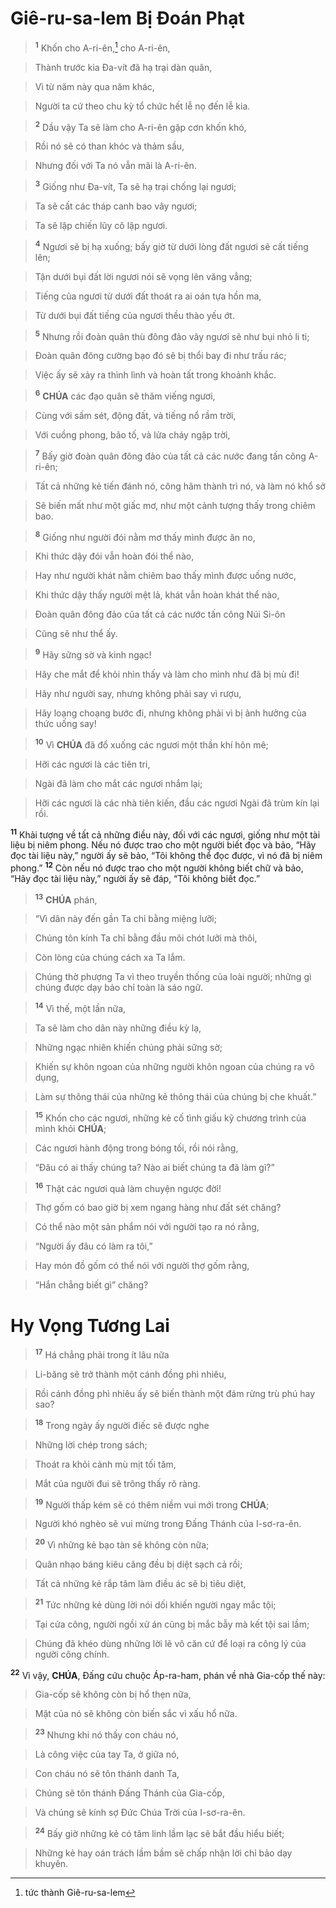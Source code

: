 # Giê-ru-sa-lem Bị Đoán Phạt

> <sup><b>1</b></sup> Khốn cho A-ri-ên,[^1] cho A-ri-ên,
>


> Thành trước kia Đa-vít đã hạ trại dàn quân,
>


> Vì từ năm này qua năm khác,
>


> Người ta cứ theo chu kỳ tổ chức hết lễ nọ đến lễ kia.
>


> <sup><b>2</b></sup> Dầu vậy Ta sẽ làm cho A-ri-ên gặp cơn khốn khó,
>


> Rồi nó sẽ có than khóc và thảm sầu,
>


> Nhưng đối với Ta nó vẫn mãi là A-ri-ên.
>


> <sup><b>3</b></sup> Giống như Đa-vít, Ta sẽ hạ trại chống lại ngươi;
>


> Ta sẽ cất các tháp canh bao vây ngươi;
>


> Ta sẽ lập chiến lũy cô lập ngươi.
>


> <sup><b>4</b></sup> Ngươi sẽ bị hạ xuống; bấy giờ từ dưới lòng đất ngươi sẽ cất tiếng lên;
>


> Tận dưới bụi đất lời ngươi nói sẽ vọng lên văng vẳng;
>


> Tiếng của ngươi từ dưới đất thoát ra ai oán tựa hồn ma,
>


> Từ dưới bụi đất tiếng của ngươi thều thào yếu ớt.
>


> <sup><b>5</b></sup> Nhưng rồi đoàn quân thù đông đảo vây ngươi sẽ như bụi nhỏ li ti;
>


> Đoàn quân đông cường bạo đó sẽ bị thổi bay đi như trấu rác;
>


> Việc ấy sẽ xảy ra thình lình và hoàn tất trong khoảnh khắc.
>


> <sup><b>6</b></sup> **CHÚA** các đạo quân sẽ thăm viếng ngươi,
>


> Cùng với sấm sét, động đất, và tiếng nổ rầm trời,
>


> Với cuồng phong, bão tố, và lửa cháy ngập trời,
>


> <sup><b>7</b></sup> Bấy giờ đoàn quân đông đảo của tất cả các nước đang tấn công A-ri-ên;
>


> Tất cả những kẻ tiến đánh nó, công hãm thành trì nó, và làm nó khổ sở
>


> Sẽ biến mất như một giấc mơ, như một cảnh tượng thấy trong chiêm bao.
>


> <sup><b>8</b></sup> Giống như người đói nằm mơ thấy mình được ăn no,
>


> Khi thức dậy đói vẫn hoàn đói thể nào,
>


> Hay như người khát nằm chiêm bao thấy mình được uống nước,
>


> Khi thức dậy thấy người mệt lả, khát vẫn hoàn khát thể nào,
>


> Đoàn quân đông đảo của tất cả các nước tấn công Núi Si-ôn
>


> Cũng sẽ như thể ấy.
>


> <sup><b>9</b></sup> Hãy sững sờ và kinh ngạc!
>


> Hãy che mắt để khỏi nhìn thấy và làm cho mình như đã bị mù đi!
>


> Hãy như người say, nhưng không phải say vì rượu,
>


> Hãy loạng choạng bước đi, nhưng không phải vì bị ảnh hưởng của thức uống say!
>


> <sup><b>10</b></sup> Vì **CHÚA** đã đổ xuống các ngươi một thần khí hôn mê;
>


> Hỡi các ngươi là các tiên tri,
>


> Ngài đã làm cho mắt các ngươi nhắm lại;
>


> Hỡi các ngươi là các nhà tiên kiến, đầu các ngươi Ngài đã trùm kín lại rồi.
>

<sup><b>11</b></sup> Khải tượng về tất cả những điều này, đối với các ngươi, giống như một tài liệu bị niêm phong. Nếu nó được trao cho một người biết đọc và bảo, “Hãy đọc tài liệu này,” người ấy sẽ bảo, “Tôi không thể đọc được, vì nó đã bị niêm phong.” <sup><b>12</b></sup> Còn nếu nó được trao cho một người không biết chữ và bảo, “Hãy đọc tài liệu này,” người ấy sẽ đáp, “Tôi không biết đọc.”


> <sup><b>13</b></sup> **CHÚA** phán,
>


> “Vì dân này đến gần Ta chỉ bằng miệng lưỡi;
>


> Chúng tôn kính Ta chỉ bằng đầu môi chót lưỡi mà thôi,
>


> Còn lòng của chúng cách xa Ta lắm.
>


> Chúng thờ phượng Ta vì theo truyền thống của loài người; những gì chúng được dạy bảo chỉ toàn là sáo ngữ.
>


> <sup><b>14</b></sup> Vì thế, một lần nữa,
>


> Ta sẽ làm cho dân này những điều kỳ lạ,
>


> Những ngạc nhiên khiến chúng phải sững sờ;
>


> Khiến sự khôn ngoan của những người khôn ngoan của chúng ra vô dụng,
>


> Làm sự thông thái của những kẻ thông thái của chúng bị che khuất.”
>


> <sup><b>15</b></sup> Khốn cho các ngươi, những kẻ cố tình giấu kỹ chương trình của mình khỏi **CHÚA**;
>


> Các ngươi hành động trong bóng tối, rồi nói rằng,
>


> “Đâu có ai thấy chúng ta? Nào ai biết chúng ta đã làm gì?”
>


> <sup><b>16</b></sup> Thật các ngươi quả làm chuyện ngược đời!
>


> Thợ gốm có bao giờ bị xem ngang hàng như đất sét chăng?
>


> Có thể nào một sản phẩm nói với người tạo ra nó rằng,
>


> “Người ấy đâu có làm ra tôi,”
>


> Hay món đồ gốm có thể nói với người thợ gốm rằng,
>


> “Hắn chẳng biết gì” chăng?
>


# Hy Vọng Tương Lai

> <sup><b>17</b></sup> Há chẳng phải trong ít lâu nữa
>


> Li-băng sẽ trở thành một cánh đồng phì nhiêu,
>


> Rồi cánh đồng phì nhiêu ấy sẽ biến thành một đám rừng trù phú hay sao?
>


> <sup><b>18</b></sup> Trong ngày ấy người điếc sẽ được nghe
>


> Những lời chép trong sách;
>


> Thoát ra khỏi cảnh mù mịt tối tăm,
>


> Mắt của người đui sẽ trông thấy rõ ràng.
>


> <sup><b>19</b></sup> Người thấp kém sẽ có thêm niềm vui mới trong **CHÚA**;
>


> Người khó nghèo sẽ vui mừng trong Đấng Thánh của I-sơ-ra-ên.
>


> <sup><b>20</b></sup> Vì những kẻ bạo tàn sẽ không còn nữa;
>


> Quân nhạo báng kiêu căng đều bị diệt sạch cả rồi;
>


> Tất cả những kẻ rắp tâm làm điều ác sẽ bị tiêu diệt,
>


> <sup><b>21</b></sup> Tức những kẻ dùng lời nói dối khiến người ngay mắc tội;
>


> Tại cửa công, người ngồi xử án cũng bị mắc bẫy mà kết tội sai lầm;
>


> Chúng đã khéo dùng những lời lẽ vô căn cứ để loại ra công lý của người công chính.
>

<sup><b>22</b></sup> Vì vậy, **CHÚA**, Đấng cứu chuộc Áp-ra-ham, phán về nhà Gia-cốp thế này:


> Gia-cốp sẽ không còn bị hổ thẹn nữa,
>


> Mặt của nó sẽ không còn biến sắc vì xấu hổ nữa.
>


> <sup><b>23</b></sup> Nhưng khi nó thấy con cháu nó,
>


> Là công việc của tay Ta, ở giữa nó,
>


> Con cháu nó sẽ tôn thánh danh Ta,
>


> Chúng sẽ tôn thánh Đấng Thánh của Gia-cốp,
>


> Và chúng sẽ kính sợ Đức Chúa Trời của I-sơ-ra-ên.
>


> <sup><b>24</b></sup> Bấy giờ những kẻ có tâm linh lầm lạc sẽ bắt đầu hiểu biết;
>


> Những kẻ hay oán trách lầm bầm sẽ chấp nhận lời chỉ bảo dạy khuyên.
>

[^1]: tức thành Giê-ru-sa-lem